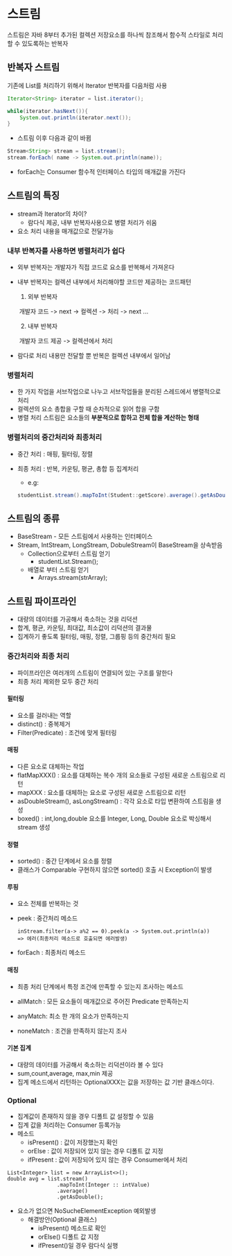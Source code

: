 # 스트림

스트림은 자바 8부터 추가된 컬렉션 저장요소를 하나씩 참조해서  함수적 스타일로 처리 할 수 있도록하는 반복자 



## 반복자 스트림

기존에 List를 처리하기 위해서 Iterator 반복자를 다음처럼 사용

```java
Iterator<String> iterator = list.iterator();

while(iterator.hasNext()){
    System.out.println(iterator.next());
}
```

- 스트림 이후 다음과 같이 바뀜

```java
Stream<String> stream = list.stream();
stream.forEach( name -> System.out.println(name));
```

* forEach는 Consumer 함수적 인터페이스 타입의 매개값을 가진다

  

## 스트림의 특징

- stream과 Iterator의 차이?
  - 람다식 제공, 내부 반복자사용으로 병렬 처리가 쉬움
- 요소 처리 내용을 매개값으로 전달가능



### 내부 반복자를 사용하면 병렬처리가 쉽다

- 외부 반복자는 개발자가 직접 코드로 요소를 반복해서 가져온다

- 내부 반복자는 컬렉션 내부에서 처리해야할 코드만 제공하는 코드패턴

  1)    외부 반복자

  ​ 개발자 코드 -> next -> 컬렉션 -> 처리 -> next ...

  2) 내부 반복자

  ​ 개발자 코드 제공 -> 컬렉션에서 처리

- 람다로 처리 내용만 전달할 뿐 반복은 컬렉션 내부에서 일어남



### 병렬처리

- 한 가지 작업을 서브작업으로 나누고 서브작업들을 분리된 스레드에서 병렬적으로 처리
- 컬렉션의 요소 총합을 구할 때 순차적으로 읽어 합을 구함
- 병렬 처리 스트림은 요소들의 **부분적으로 합하고 전체 합을 계산하는 형태**



### 병렬처리의 중간처리와 최종처리

- 중간 처리 : 매핑, 필터링, 정렬

- 최종 처리 : 반복, 카운팅, 평균, 총합 등 집계처리

  - e.g: 

  ```java
  studentList.stream().mapToInt(Student::getScore).average().getAsDouble();
  ```




## 스트림의 종류

- BaseStream - 모든 스트림에서 사용하는 인터페이스
- Stream, IntStream, LongStream, DobuleStream이 BaseStream을 상속받음
  - Collection으로부터 스트림 얻기
    - studentList.Stream();
  - 배열로 부터 스트림 얻기
    - Arrays.stream(strArray);

## 스트림 파이프라인

- 대량의 데이터를 가공해서 축소하는 것을 리덕션
- 합계, 평균, 카운팅, 최대값, 최소값이 리덕션의 결과물
- 집계하기 좋도록 필터링, 매핑, 정렬, 그룹핑 등의 중간처리 필요



### 중간처리와 최종 처리

- 파이프라인은 여러개의 스트림이 연결되어 있는 구조를 말한다
- 최종 처리 제외한 모두 중간 처리



####    필터링

- 요소를 걸러내는 역할
- distinct() : 중복제거 
- Filter(Predicate) : 조건에 맞게 필터링

#### 매핑

- 다른 요소로 대체하는 작업
- flatMapXXX() : 요소를 대체하는 복수 개의 요소들로 구성된 새로운 스트림으로 리턴
- mapXXX : 요소를 대체하는 요소로 구성된 새로운 스트림으로 리턴
- asDoubleStream(), asLongStream() : 각각 요소로 타입 변환하여 스트림을 생성
- boxed() : int,long,double 요소를 Integer, Long, Double 요소로 박싱해서 stream 생성

#### 정렬

- sorted() : 중간 단계에서 요소를 정렬 
- 클래스가 Comparable 구현하지 않으면 sorted() 호출 시 Exception이 발생

#### 루핑

- 요소 전체를 반복하는 것

- peek : 중간처리 메소드

  ```
  inStream.filter(a-> a%2 == 0).peek(a -> System.out.println(a)) 
  => 에러(최종처리 메소드로 호출되면 에러발생)
  ```

  

- forEach : 최종처리 메소드

#### 매칭

- 최종 처리 단계에서 특정 조건에 만족할 수 있는지 조사하는 메소드

- allMatch :  모든 요소들이 매개값으로 주어진 Predicate 만족하는지
- anyMatch: 최소 한 개의 요소가 만족하는지
- noneMatch : 조건을 만족하지 않는지 조사

#### 기본 집계

- 대량의 데이터를 가공해서 축소하는 리덕션이라 볼 수 있다
- sum,count,average, max,min 제공
- 집계 메소드에서 리턴하는 OptionalXXX는 값을 저장하는 값 기반 클래스이다.



### Optional

- 집계값이 존재하지 않을 경우 디폴트 값 설정할 수 있음
- 집계 값을 처리하는 Consumer 등록가능
- 메소드
  - isPresent() : 값이 저장했는지 확인
  - orElse : 값이 저장되어 있지 않는 경우 디폴트 값 지정
  - ifPresent : 값이 저장되어 있지 않는 경우 Consumer에서 처리

```
List<Integer> list = new ArrayList<>();
double avg = list.stream()
                .mapToInt(Integer :: intValue)
                .average()
                .getAsDouble();
```

- 요소가 없으면 NoSucheElementException 예외발생
  - 해결방안(Optional 클래스)
    - isPresent() 메소드로 확인
    - orElse() 디폴트 값 지정
    - ifPresent()일 경우 람다식 실행

